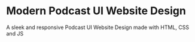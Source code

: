 # Modern Podcast UI Website Design

A sleek and responsive Podcast UI Website Design made with HTML, CSS and JS